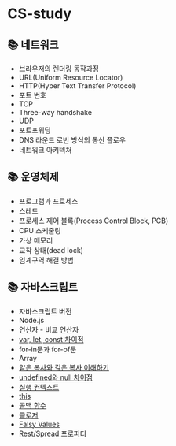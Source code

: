 # CS-study

## 📚 네트워크

- 브라우저의 렌더링 동작과정
- URL(Uniform Resource Locator)
- HTTP(Hyper Text Transfer Protocol)
- 포트 번호
- TCP
- Three-way handshake
- UDP
- 포트포워딩
- DNS 라운드 로빈 방식의 통신 플로우
- 네트워크 아키텍처

## 📚 운영체제

- 프로그램과 프로세스
- 스레드
- 프로세스 제어 블록(Process Control Block, PCB)
- CPU 스케줄링
- 가상 메모리
- 교착 상태(dead lock)
- 임계구역 해결 방법

## 📚 자바스크립트

- 자바스크립트 버전
- Node.js
- 연산자 - 비교 연산자
- [var, let, const 차이점](/javascript/var-let-const.md)
- for-in문과 for-of문
- Array
- [얕은 복사와 깊은 복사 이해하기](/javascript/object-copy.md)
- [undefined와 null 차이점](/javascript/undefined-null.md)
- [실행 컨텍스트](/javascript/execution-context.md)
- [this](/javascript/this.md)
- [콜백 함수](/javascript/callback.md)
- [클로저](/javascript/closure.md)
- [Falsy Values](/javascript/falsy-values.md)
- [Rest/Spread 프로퍼티](/javascript/rest-spread-property.md)

